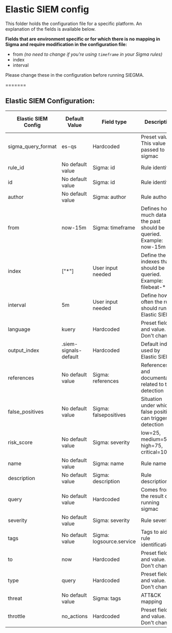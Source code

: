 # Elastic SIEM config

This folder holds the configuration file for a specific platform. An explanation of the fields is available below. 

**Fields that are environment specific or for which there is no mapping in Sigma and require modification in the configuration file:**

* from *(no need to change if you're using `timeframe` in your Sigma rules)*
* index
* interval

Please change these in the configuration before running SIEGMA.

=======
## Elastic SIEM Configuration:

| Elastic SIEM Config | Default Value         | Field type               | Description                                                           | Value mandatory to be filled |
|---------------------|-----------------------|--------------------------|-----------------------------------------------------------------------|------------------------------|
| sigma_query_format  | es-qs                 | Hardcoded                | Preset value. This value is passed to sigmac                          | Yes                          |
| rule_id             | No default value      | Sigma: id                | Rule identifier                                                       | Yes                          |
| id                  | No default value      | Sigma: id                | Rule identifier                                                       | Yes                          |
| author              | No default value      | Sigma: author            | Rule author                                                           | No                           |
| from                | now-15m               | Sigma: timeframe         | Defines how much data in the past should be queried. Example: now-15m | Yes                          |
| index               | ["*"]                 | User input needed        | Define the indexes that should be queried. Example: filebeat-*        | Yes                          |
| interval            | 5m                    | User input needed        | Define how often the rule should run in Elastic SIEM                  | Yes                          |
| language            | kuery                 | Hardcoded                | Preset field and value. Don't change                                  | Yes                          |
| output_index        | .siem-signals-default | Hardcoded                | Default index used by Elastic SIEM                                    | No                           |
| references          | No default value      | Sigma: references        | References and documentation related to the detection                 | No                           |
| false_positives      | No default value      | Sigma: falsepositives    | Situation under which a false positive can trigger the detection      | No                           |
| risk_score          | No default value      | Sigma: severity          | low=25, medium=50, high=75, critical=100                              | Yes                          |
| name                | No default value      | Sigma: name              | Rule name                                                             | Yes                          |
| description         | No default value      | Sigma: description       | Rule description                                                      | Yes                          |
| query               | No default value      | Hardcoded                | Comes from the result of running sigmac                               | Yes                          |
| severity            | No default value      | Sigma: severity          | Rule severity                                                         | Yes                          |
| tags                | No default value      | Sigma: logsource.service | Tags to aid in rule identification                                    | No                           |
| to                  | now                   | Hardcoded                | Preset field and value. Don't change                                  | Yes                          |
| type                | query                 | Hardcoded                | Preset field and value. Don't change                                  | Yes                          |
| threat              | No default value      | Sigma: tags              | ATT&CK mapping                                                        | No                           |
| throttle            | no_actions            | Hardcoded                | Preset field and value. Don't change                                  | Yes                          |

